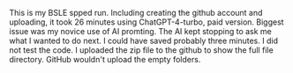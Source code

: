 This is my BSLE spped run. Including creating the github account and uploading, it took 26 minutes using ChatGPT-4-turbo, paid version.
Biggest issue was my novice use of AI promting. The AI kept stopping to ask me what I wanted to do next. I could have saved probably three minutes.
I did not test the code.
I uploaded the zip file to the github to show the full file directory. GitHub wouldn't upload the empty folders. 
